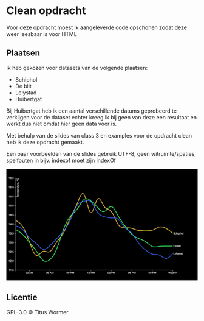 # Clean opdracht
Voor deze opdracht moest ik aangeleverde code opschonen zodat deze weer leesbaar is voor HTML

## Plaatsen

Ik heb gekozen voor datasets van de volgende plaatsen:
* Schiphol
* De bilt
* Lelystad 
* Huibertgat

Bij Huibertgat heb ik een aantal verschillende datums geprobeerd te verkijgen voor de dataset echter kreeg ik bij geen van deze een resultaat en werkt dus niet omdat hier geen data voor is.

Met behulp van de slides van class 3 en examples voor de opdracht clean heb ik deze opdracht gemaakt.

Een paar voorbeelden van de slides gebruik UTF-8, geen witruimte/spaties, spelfouten in bijv. indexof moet zijn indexOf

![Alt text](preview.png)

## Licentie
GPL-3.0 © Titus Wormer
